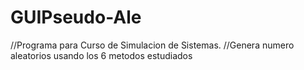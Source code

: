 # GUIPseudo-Ale
//Programa para  Curso de Simulacion de Sistemas.
//Genera numero aleatorios usando los 6 metodos estudiados
